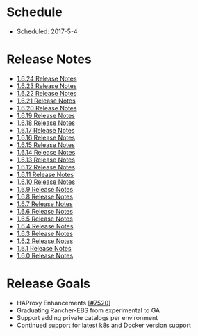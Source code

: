 # Schedule

* Scheduled: 2017-5-4

# Release Notes
* [1.6.24 Release Notes](https://github.com/rancher/rancher/releases/tag/v1.6.24)
* [1.6.23 Release Notes](https://github.com/rancher/rancher/releases/tag/v1.6.23)
* [1.6.22 Release Notes](https://github.com/rancher/rancher/releases/tag/v1.6.22)
* [1.6.21 Release Notes](https://github.com/rancher/rancher/releases/tag/v1.6.21)
* [1.6.20 Release Notes](https://github.com/rancher/rancher/releases/tag/v1.6.20)
* [1.6.19 Release Notes](https://github.com/rancher/rancher/releases/tag/v1.6.19)
* [1.6.18 Release Notes](https://github.com/rancher/rancher/releases/tag/v1.6.18)
* [1.6.17 Release Notes](https://github.com/rancher/rancher/releases/tag/v1.6.17)
* [1.6.16 Release Notes](https://github.com/rancher/rancher/releases/tag/v1.6.16)
* [1.6.15 Release Notes](https://github.com/rancher/rancher/releases/tag/v1.6.15)
* [1.6.14 Release Notes](https://github.com/rancher/rancher/releases/tag/v1.6.14)
* [1.6.13 Release Notes](https://github.com/rancher/rancher/releases/tag/v1.6.13)
* [1.6.12 Release Notes](https://github.com/rancher/rancher/releases/tag/v1.6.12)
* [1.6.11 Release Notes](https://github.com/rancher/rancher/releases/tag/v1.6.11)
* [1.6.10 Release Notes](https://github.com/rancher/rancher/releases/tag/v1.6.10)
* [1.6.9 Release Notes](https://github.com/rancher/rancher/releases/tag/v1.6.9)
* [1.6.8 Release Notes](https://github.com/rancher/rancher/releases/tag/v1.6.8)
* [1.6.7 Release Notes](https://github.com/rancher/rancher/releases/tag/v1.6.7)
* [1.6.6 Release Notes](https://github.com/rancher/rancher/releases/tag/v1.6.6)
* [1.6.5 Release Notes](https://github.com/rancher/rancher/releases/tag/v1.6.5)
* [1.6.4 Release Notes](https://github.com/rancher/rancher/releases/tag/v1.6.4)
* [1.6.3 Release Notes](https://github.com/rancher/rancher/releases/tag/v1.6.3)
* [1.6.2 Release Notes](https://github.com/rancher/rancher/releases/tag/v1.6.2)
* [1.6.1 Release Notes](https://github.com/rancher/rancher/releases/tag/v1.6.1)
* [1.6.0 Release Notes](https://github.com/rancher/rancher/releases/tag/1.6.0)

# Release Goals

* HAProxy Enhancements [[#7520](https://github.com/rancher/rancher/issues/7520)]
* Graduating Rancher-EBS from experimental to GA
* Support adding private catalogs per environment
* Continued support for latest k8s and Docker version support



 